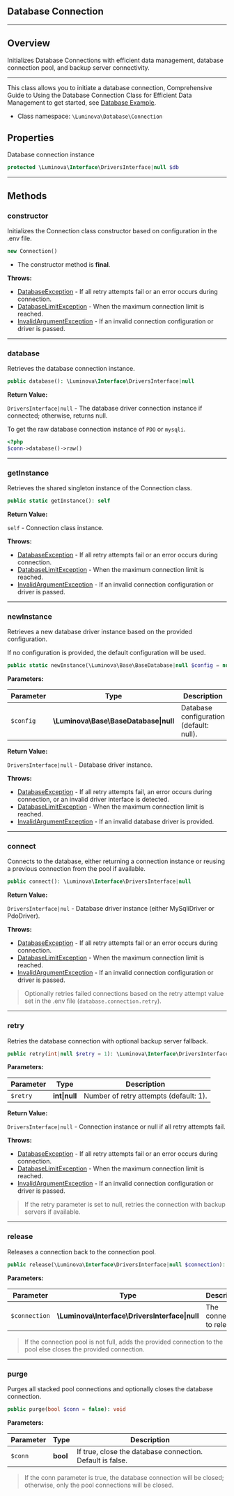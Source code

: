 ## Database Connection

***

## Overview

Initializes Database Connections with efficient data management, database connection pool, and backup server connectivity.

***

This class allows you to initiate a database connection, Comprehensive Guide to Using the Database Connection Class for Efficient Data Management to get started, see [Database Example](/database/examples).

* Class namespace: `\Luminova\Database\Connection`

## Properties

Database connection instance

```php
protected \Luminova\Interface\DriversInterface|null $db
```

***

## Methods

### constructor

Initializes the Connection class constructor based on configuration in the .env file.

```php
new Connection()
```

* The constructor method is **final**.

**Throws:**

- [DatabaseException](/exceptions/database) - If all retry attempts fail or an error occurs during connection.
- [DatabaseLimitException](/exceptions/database-limit) - When the maximum connection limit is reached.
- [InvalidArgumentException](/exceptions/invalid-argument) - If an invalid connection configuration or driver is passed.

***

### database

Retrieves the database connection instance.

```php
public database(): \Luminova\Interface\DriversInterface|null
```

**Return Value:**

`DriversInterface|null` - The database driver connection instance if connected; otherwise, returns null.

To get the raw database connection instance of `PDO` or `mysqli`.

```php
<?php 
$conn->database()->raw()
```

***

### getInstance

Retrieves the shared singleton instance of the Connection class.

```php
public static getInstance(): self
```

**Return Value:**

`self` - Connection class instance.

**Throws:**
- [DatabaseException](/exceptions/database) - If all retry attempts fail or an error occurs during connection.
- [DatabaseLimitException](/exceptions/database-limit) - When the maximum connection limit is reached.
- [InvalidArgumentException](/exceptions/invalid-argument) - If an invalid connection configuration or driver is passed.

***

### newInstance

Retrieves a new database driver instance based on the provided configuration.

If no configuration is provided, the default configuration will be used.

```php
public static newInstance(\Luminova\Base\BaseDatabase|null $config = null): \Luminova\Interface\DriversInterface|null
```

**Parameters:**

| Parameter | Type | Description |
|-----------|------|-------------|
| `$config` | **\Luminova\Base\BaseDatabase&#124;null** | Database configuration (default: null). |

**Return Value:**

`DriversInterface|null` - Database driver instance.

**Throws:**

- [DatabaseException](exceptions/database) - If all retry attempts fail, an error occurs during connection, or an invalid driver interface is detected.
- [DatabaseLimitException](exceptions/database-limit) - When the maximum connection limit is reached.
- [InvalidArgumentException](/exceptions/invalid-argument) - If an invalid database driver is provided.

***

### connect

Connects to the database, either returning a connection instance or reusing a previous connection from the pool if available.

```php
public connect(): \Luminova\Interface\DriversInterface|null
```

**Return Value:**

`DriversInterface|nul` - Database driver instance (either MySqliDriver or PdoDriver).

**Throws:**

- [DatabaseException](exceptions/database) - If all retry attempts fail or an error occurs during connection.
- [DatabaseLimitException](/exceptions/database-limit) - When the maximum connection limit is reached.
- [InvalidArgumentException](/exceptions/Invalid-argument) - If an invalid connection configuration or driver is passed.

> Optionally retries failed connections based on the retry attempt value set in the .env file (`database.connection.retry`).

***

### retry

Retries the database connection with optional backup server fallback.

```php
public retry(int|null $retry = 1): \Luminova\Interface\DriversInterface|null
```

**Parameters:**

| Parameter | Type | Description |
|-----------|------|-------------|
| `$retry` | **int&#124;null** | Number of retry attempts (default: 1). |

**Return Value:**

`DriversInterface|null` - Connection instance or null if all retry attempts fail.

**Throws:**

- [DatabaseException](exceptions/database) - If all retry attempts fail or an error occurs during connection.
- [DatabaseLimitException](/exceptions/database-limit) - When the maximum connection limit is reached.
- [InvalidArgumentException](/exceptions/Invalid-argument) - If an invalid connection configuration or driver is passed.

> If the retry parameter is set to null, retries the connection with backup servers if available.

***

### release

Releases a connection back to the connection pool.

```php
public release(\Luminova\Interface\DriversInterface|null $connection): void
```

**Parameters:**

| Parameter | Type | Description |
|-----------|------|-------------|
| `$connection` | **\Luminova\Interface\DriversInterface&#124;null** | The connection to release. |

> If the connection pool is not full, adds the provided connection to the pool else closes the provided connection.

***

### purge

Purges all stacked pool connections and optionally closes the database connection.

```php
public purge(bool $conn = false): void
```

**Parameters:**

| Parameter | Type | Description |
|-----------|------|-------------|
| `$conn` | **bool** | If true, close the database connection. Default is false. |

> If the conn parameter is true, the database connection will be closed; otherwise, only the pool connections will be closed.